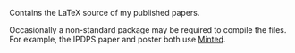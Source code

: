 Contains the LaTeX source of my published papers.

Occasionally a non-standard package may be required to compile the files. For
example, the IPDPS paper and poster both use
[Minted](https://github.com/gpoore/minted).
